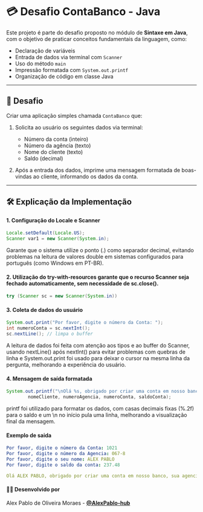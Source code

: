 # 💳 Desafio ContaBanco - Java

Este projeto é parte do desafio proposto no módulo de **Sintaxe em Java**, com o objetivo de praticar conceitos fundamentais da linguagem, como:

- Declaração de variáveis
- Entrada de dados via terminal com `Scanner`
- Uso do método `main`
- Impressão formatada com `System.out.printf`
- Organização de código em classe Java

---

## 📌 Desafio

Criar uma aplicação simples chamada `ContaBanco` que:

1. Solicita ao usuário os seguintes dados via terminal:
   - Número da conta (inteiro)
   - Número da agência (texto)
   - Nome do cliente (texto)
   - Saldo (decimal)

2. Após a entrada dos dados, imprime uma mensagem formatada de boas-vindas ao cliente, informando os dados da conta.

---

## 🛠️ Explicação da Implementação

#### 1. Configuração do Locale e Scanner
```java
Locale.setDefault(Locale.US);
Scanner var1 = new Scanner(System.in);
```
Garante que o sistema utilize o ponto (.) como separador decimal, evitando problemas na leitura de valores double em sistemas configurados para português (como Windows em PT-BR).

#### 2. Utilização do try-with-resources garante que o recurso Scanner seja fechado automaticamente, sem necessidade de sc.close().
```java
try (Scanner sc = new Scanner(System.in))
```

#### 3. Coleta de dados do usuário
```java
System.out.print("Por favor, digite o número da Conta: ");
int numeroConta = sc.nextInt();
sc.nextLine(); // limpa o buffer
```
A leitura de dados foi feita com atenção aos tipos e ao buffer do Scanner, usando nextLine() após nextInt() para evitar problemas com quebras de linha e System.out.print foi usado para deixar o cursor na mesma linha da pergunta, melhorando a experiência do usuário.

#### 4. Mensagem de saída formatada
```java
System.out.printf("\nOlá %s, obrigado por criar uma conta em nosso banco, sua agencia é %s, conta %d e seu saldo %.2f já está disponível para saque.\n",
        nomeCliente, numeroAgencia, numeroConta, saldoConta);
```
printf foi utilizado para formatar os dados, com casas decimais fixas (%.2f) para o saldo e um \n no início pula uma linha, melhorando a visualização final da mensagem.

#### Exemplo de saida
```yaml
Por favor, digite o número da Conta: 1021
Por favor, digite o número da Agencia: 067-8
Por favor, digite o seu nome: ALEX PABLO
Por favor, digite o saldo da conta: 237.48

Olá ALEX PABLO, obrigado por criar uma conta em nosso banco, sua agencia é 067-8, conta 1021 e seu saldo 237.48 já está disponível para saque.
```

#### 👨‍💻 Desenvolvido por
Alex Pablo de Oliveira Moraes -  [**@AlexPablo-hub**](https://github.com/AlexPablo-hub)